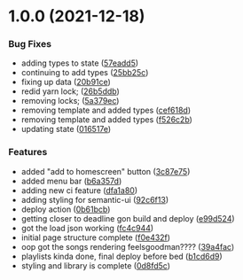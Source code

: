 # 1.0.0 (2021-12-18)


### Bug Fixes

* adding types to state ([57eadd5](https://github.com/KavinJey/mysky-ts-react-template/commit/57eadd585295f61129e21a65781433b4e5745f66))
* continuing to add types ([25bb25c](https://github.com/KavinJey/mysky-ts-react-template/commit/25bb25c6b8006becbbd2842fa2464d9784c2dd8e))
* fixing up data ([20b91ce](https://github.com/KavinJey/mysky-ts-react-template/commit/20b91cec001bb180c9514dd3f77f63b3b7e7f4ec))
* redid yarn lock; ([26b5ddb](https://github.com/KavinJey/mysky-ts-react-template/commit/26b5ddbbcfdcdac309c87636f0673fb017e6b1d6))
* removing locks; ([5a379ec](https://github.com/KavinJey/mysky-ts-react-template/commit/5a379ec04c2c971b435d06ca161742e8f5fb91b5))
* removing template and added types ([cef618d](https://github.com/KavinJey/mysky-ts-react-template/commit/cef618d5067d6ac05edb81326574d63009183de0))
* removing template and added types ([f526c2b](https://github.com/KavinJey/mysky-ts-react-template/commit/f526c2b65bcb6c83054434acfb8aa1574578e553))
* updating state ([016517e](https://github.com/KavinJey/mysky-ts-react-template/commit/016517e8c5b1c1ca1d5454d4dd57bea3a80d1537))


### Features

* added "add to homescreen" button ([3c87e75](https://github.com/KavinJey/mysky-ts-react-template/commit/3c87e75e92e26b08b624cfd5ceecd2015fd15d7b))
* added menu bar ([b6a357d](https://github.com/KavinJey/mysky-ts-react-template/commit/b6a357d588642de5a26596e7d11581c395374277))
* adding new ci feature ([dfa1a80](https://github.com/KavinJey/mysky-ts-react-template/commit/dfa1a806b12a21fdec084fdf39212aef73513dfc))
* adding styling for semantic-ui ([92c6f13](https://github.com/KavinJey/mysky-ts-react-template/commit/92c6f13a647cfe165681b4c7accad2d17dadcd0b))
* deploy action ([0b61bcb](https://github.com/KavinJey/mysky-ts-react-template/commit/0b61bcbdc1402b1e1550c170a5d27df5a2371398))
* getting closer to deadline gon build and deploy ([e99d524](https://github.com/KavinJey/mysky-ts-react-template/commit/e99d5249332ed512cd8d50acfeb75c1bcd4b5361))
* got the load json working ([fc4c944](https://github.com/KavinJey/mysky-ts-react-template/commit/fc4c944036d78a4df986264f200e8bb92ac3d735))
* initial page structure complete ([f0e432f](https://github.com/KavinJey/mysky-ts-react-template/commit/f0e432f41c4f35afc191eb68dffb6862be83c873))
* oop got the songs rendering feelsgoodman???? ([39a4fac](https://github.com/KavinJey/mysky-ts-react-template/commit/39a4facaf1ac40f68be0b231d11fbc8fe770bf37))
* playlists kinda done, final deploy before bed ([b1cd6d9](https://github.com/KavinJey/mysky-ts-react-template/commit/b1cd6d99d0274e75018f75735a5ba06ccdd3902f))
* styling and library is complete ([0d8fd5c](https://github.com/KavinJey/mysky-ts-react-template/commit/0d8fd5c8985517b86445ec4244582133dbab104c))
